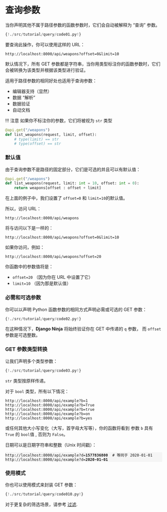 # 查询参数

当你声明其他不属于路径参数的函数参数时，它们会自动被解释为 “查询” 参数。
```python hl_lines="5"
{!./src/tutorial/query/code01.py!}
```

要查询此操作，你可以使用这样的 URL：

```
http://localhost:8000/api/weapons?offset=0&limit=10
```
默认情况下，所有 GET 参数都是字符串，当你用类型标注你的函数参数时，它们会被转换为该类型并根据该类型进行验证。

适用于路径参数的相同好处也适用于查询参数：

- 编辑器支持（显然）
- 数据 “解析”
- 数据验证
- 自动文档


!!! 注意
    如果你不标注你的参数，它们将被视为 `str` 类型

```python hl_lines="2"
@api.get("/weapons")
def list_weapons(request, limit, offset):
    # type(limit) == str
    # type(offset) == str
```

### 默认值

由于查询参数不是路径的固定部分，它们是可选的并且可以有默认值：

```python hl_lines="2"
@api.get("/weapons")
def list_weapons(request, limit: int = 10, offset: int = 0):
    return weapons[offset : offset + limit]
```

在上面的例子中，我们设置了 `offset=0` 和 `limit=10`的默认值。

所以，访问 URL：
```
http://localhost:8000/api/weapons
```
将与访问以下是一样的：
```
http://localhost:8000/api/weapons?offset=0&limit=10
```
如果你访问，例如：
```
http://localhost:8000/api/weapons?offset=20
```

你函数中的参数值将是：

 - `offset=20` （因为你在 URL 中设置了它）
 - `limit=10` （因为那是默认值）


### 必需和可选参数

你可以以声明 Python 函数参数的相同方式声明必需或可选的 GET 参数：

```python hl_lines="5"
{!./src/tutorial/query/code02.py!}
```

在这种情况下，**Django Ninja** 将始终验证你在 GET 中传递的 `q` 参数， 而 `offset` 参数是可选整数。

### GET 参数类型转换

让我们声明多个类型参数：
```python hl_lines="5"
{!./src/tutorial/query/code03.py!}
```
`str` 类型按原样传递。

对于 `bool` 类型，所有以下情况：
```
http://localhost:8000/api/example?b=1
http://localhost:8000/api/example?b=True
http://localhost:8000/api/example?b=true
http://localhost:8000/api/example?b=on
http://localhost:8000/api/example?b=yes
```
或任何其他大小写变化（大写，首字母大写等），你的函数将看到
参数 `b` 具有 `True` 的 `bool`值 , 否则为 `False`。

日期可以是日期字符串和整数（Unix 时间戳）：

<pre style="font-size: .85em; background-color:rgb(245, 245, 245);">
http://localhost:8000/api/example?d=<strong>1577836800</strong>  # 等同于 2020-01-01
http://localhost:8000/api/example?d=<strong>2020-01-01</strong>
</pre>


### 使用模式

你也可以使用模式来封装 GET 参数：

```python hl_lines="1 2  5 6 7 8"
{!./src/tutorial/query/code010.py!}
```

对于更复杂的筛选场景，请参考 [过滤](./filtering.md).
